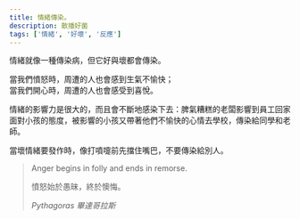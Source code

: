 ```yaml
---
title: 情緒傳染。
description: 散播好菌
tags: ['情緒', '好壞', '反應']
---
```

情緒就像一種傳染病，但它好與壞都會傳染。

當我們憤怒時，周遭的人也會感到生氣不愉快；  
當我們開心時，周遭的人也會感受到喜悅。

情緒的影響力是很大的，而且會不斷地感染下去：脾氣糟糕的老闆影響到員工回家面對小孩的態度，被影響的小孩又帶著他們不愉快的心情去學校，傳染給同學和老師。

當壞情緒要發作時，像打噴嚏前先擋住嘴巴，不要傳染給別人。

<blockquote>
<p>Anger begins in folly and ends in remorse.</p>
<p>憤怒始於愚昧，終於懊悔。</p>
<cite>Pythagoras 畢達哥拉斯</cite>
</blockquote>